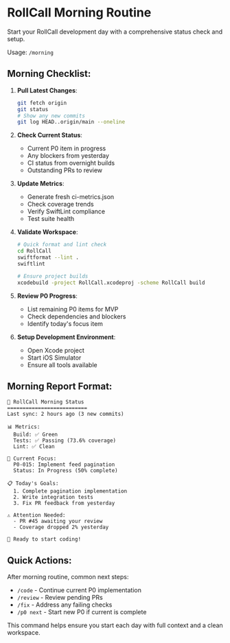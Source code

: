 # RollCall Morning Routine

Start your RollCall development day with a comprehensive status check and setup.

Usage: `/morning`

## Morning Checklist:

1. **Pull Latest Changes**:
   ```bash
   git fetch origin
   git status
   # Show any new commits
   git log HEAD..origin/main --oneline
   ```

2. **Check Current Status**:
   - Current P0 item in progress
   - Any blockers from yesterday
   - CI status from overnight builds
   - Outstanding PRs to review

3. **Update Metrics**:
   - Generate fresh ci-metrics.json
   - Check coverage trends
   - Verify SwiftLint compliance
   - Test suite health

4. **Validate Workspace**:
   ```bash
   # Quick format and lint check
   cd RollCall
   swiftformat --lint .
   swiftlint
   
   # Ensure project builds
   xcodebuild -project RollCall.xcodeproj -scheme RollCall build
   ```

5. **Review P0 Progress**:
   - List remaining P0 items for MVP
   - Check dependencies and blockers
   - Identify today's focus item

6. **Setup Development Environment**:
   - Open Xcode project
   - Start iOS Simulator
   - Ensure all tools available

## Morning Report Format:
```
🌅 RollCall Morning Status
==========================
Last sync: 2 hours ago (3 new commits)

📊 Metrics:
  Build: ✅ Green
  Tests: ✅ Passing (73.6% coverage)
  Lint: ✅ Clean
  
🎯 Current Focus:
  P0-015: Implement feed pagination
  Status: In Progress (50% complete)
  
📋 Today's Goals:
  1. Complete pagination implementation
  2. Write integration tests
  3. Fix PR feedback from yesterday
  
⚠️ Attention Needed:
  - PR #45 awaiting your review
  - Coverage dropped 2% yesterday
  
🚀 Ready to start coding!
```

## Quick Actions:
After morning routine, common next steps:
- `/code` - Continue current P0 implementation
- `/review` - Review pending PRs
- `/fix` - Address any failing checks
- `/p0 next` - Start new P0 if current is complete

This command helps ensure you start each day with full context and a clean workspace.